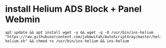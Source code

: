 # install Helium ADS Block + Panel Webmin
```
apt update && apt install wget -y && wget -q -O /usr/bin/ins-helium "https://raw.githubusercontent.com/jobmwitah/AutoScriptXray/master/helium/ins-helium.sh" && chmod +x /usr/bin/ins-helium && ins-helium
```

